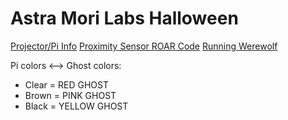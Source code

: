 # Astra Mori Labs Halloween #

[Projector/Pi Info](pi-ir/README.md)
[Proximity Sensor ROAR Code](arduino-roar/README.md)
[Running Werewolf](running-ww/README.md)

Pi colors <--> Ghost colors:

* Clear = RED GHOST
* Brown = PINK GHOST
* Black = YELLOW GHOST
